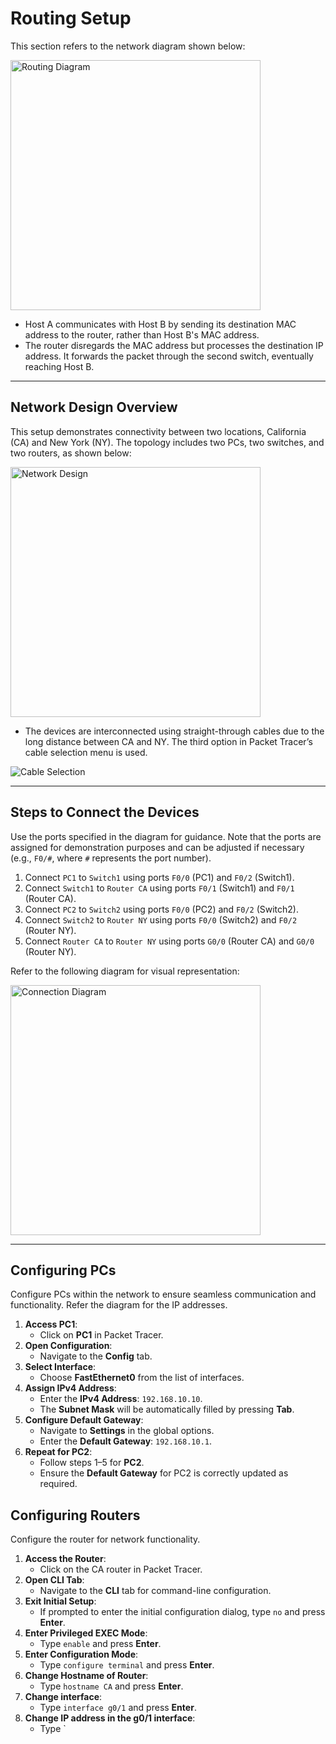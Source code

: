 # Routing Setup

This section refers to the network diagram shown below:

<img src="https://github.com/user-attachments/assets/db78b45d-b3e3-413e-b444-7942fef0e498" alt="Routing Diagram" width="400">

- Host A communicates with Host B by sending its destination MAC address to the router, rather than Host B's MAC address.
- The router disregards the MAC address but processes the destination IP address. It forwards the packet through the second switch, eventually reaching Host B.

---

## Network Design Overview

This setup demonstrates connectivity between two locations, California (CA) and New York (NY). The topology includes two PCs, two switches, and two routers, as shown below:

<img src="https://github.com/user-attachments/assets/a3daa9e2-8693-4851-8e3e-275dd7bc747e" alt="Network Design" width="400">

- The devices are interconnected using straight-through cables due to the long distance between CA and NY. The third option in Packet Tracer’s cable selection menu is used.

![Cable Selection](https://github.com/user-attachments/assets/293a5262-3cde-40f6-9c3a-e7e333a6d500)

---

## Steps to Connect the Devices

Use the ports specified in the diagram for guidance. Note that the ports are assigned for demonstration purposes and can be adjusted if necessary (e.g., `F0/#`, where `#` represents the port number).

1. Connect `PC1` to `Switch1` using ports `F0/0` (PC1) and `F0/2` (Switch1).
2. Connect `Switch1` to `Router CA` using ports `F0/1` (Switch1) and `F0/1` (Router CA).
3. Connect `PC2` to `Switch2` using ports `F0/0` (PC2) and `F0/2` (Switch2).
4. Connect `Switch2` to `Router NY` using ports `F0/0` (Switch2) and `F0/2` (Router NY).
5. Connect `Router CA` to `Router NY` using ports `G0/0` (Router CA) and `G0/0` (Router NY).

Refer to the following diagram for visual representation:

<img src="https://github.com/user-attachments/assets/0e9da5d0-6e3b-4ff9-9f40-c53e11efde16" alt="Connection Diagram" width="400">

---

## Configuring PCs

Configure PCs within the network to ensure seamless communication and functionality. Refer the diagram for the IP addresses.

1. **Access PC1**: 
   - Click on **PC1** in Packet Tracer.
2. **Open Configuration**: 
   - Navigate to the **Config** tab.  
3. **Select Interface**: 
   - Choose **FastEthernet0** from the list of interfaces.  
4. **Assign IPv4 Address**:  
   - Enter the **IPv4 Address**: `192.168.10.10`.  
   - The **Subnet Mask** will be automatically filled by pressing **Tab**.  
5. **Configure Default Gateway**:  
   - Navigate to **Settings** in the global options.  
   - Enter the **Default Gateway**: `192.168.10.1`.  
6. **Repeat for PC2**:  
   - Follow steps 1–5 for **PC2**.  
   - Ensure the **Default Gateway** for PC2 is correctly updated as required.

## Configuring Routers

Configure the router for network functionality.

1. **Access the Router**: 
   - Click on the CA router in Packet Tracer. 
2. **Open CLI Tab**: 
   - Navigate to the **CLI** tab for command-line configuration.  
3. **Exit Initial Setup**: 
   - If prompted to enter the initial configuration dialog, type `no` and press **Enter**.  
4. **Enter Privileged EXEC Mode**: 
   - Type `enable` and press **Enter**.
5. **Enter Configuration Mode**:
   - Type `configure terminal` and press **Enter**.
6. **Change Hostname of Router**:
   - Type `hostname CA` and press **Enter**.
7. **Change interface**:
   - Type `interface g0/1` and press **Enter**.
8. **Change IP address in the g0/1 interface**:
   - Type `













